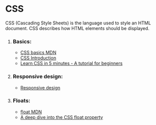 # CSS

CSS (Cascading Style Sheets) is the language used to style an HTML document. CSS describes how HTML elements should be displayed.

1. ### Basics:

   - [CSS basics MDN](https://developer.mozilla.org/en-US/docs/Learn/Getting_started_with_the_web/CSS_basics)
   - [CSS Introduction](https://www.w3schools.com/css/css_intro.asp)
   - [Learn CSS in 5 minutes - A tutorial for beginners](https://www.freecodecamp.org/news/get-started-with-css-in-5-minutes-e0804813fc3e/)

2. ### Responsive design:

   - [Responsive design](https://developer.mozilla.org/en-US/docs/Learn/CSS/CSS_layout/Responsive_Design)

3. ### Floats:

   - [float MDN](https://developer.mozilla.org/en-US/docs/Web/CSS/float)
   - [A deep dive into the CSS float property](https://blog.logrocket.com/deep-dive-css-float-property/)

